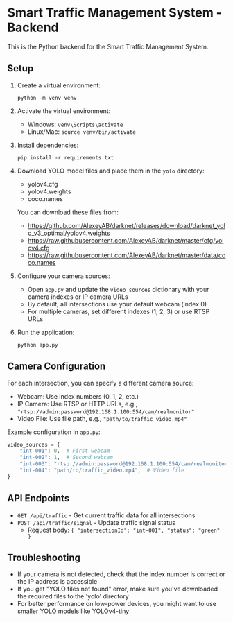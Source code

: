 
# Smart Traffic Management System - Backend

This is the Python backend for the Smart Traffic Management System.

## Setup

1. Create a virtual environment:
   ```
   python -m venv venv
   ```

2. Activate the virtual environment:
   - Windows: `venv\Scripts\activate`
   - Linux/Mac: `source venv/bin/activate`

3. Install dependencies:
   ```
   pip install -r requirements.txt
   ```

4. Download YOLO model files and place them in the `yolo` directory:
   - yolov4.cfg
   - yolov4.weights
   - coco.names

   You can download these files from:
   - https://github.com/AlexeyAB/darknet/releases/download/darknet_yolo_v3_optimal/yolov4.weights
   - https://raw.githubusercontent.com/AlexeyAB/darknet/master/cfg/yolov4.cfg
   - https://raw.githubusercontent.com/AlexeyAB/darknet/master/data/coco.names

5. Configure your camera sources:
   - Open `app.py` and update the `video_sources` dictionary with your camera indexes or IP camera URLs
   - By default, all intersections use your default webcam (index 0)
   - For multiple cameras, set different indexes (1, 2, 3) or use RTSP URLs

6. Run the application:
   ```
   python app.py
   ```

## Camera Configuration

For each intersection, you can specify a different camera source:

- Webcam: Use index numbers (0, 1, 2, etc.)
- IP Camera: Use RTSP or HTTP URLs, e.g., `"rtsp://admin:password@192.168.1.100:554/cam/realmonitor"`
- Video File: Use file path, e.g., `"path/to/traffic_video.mp4"`

Example configuration in `app.py`:
```python
video_sources = {
    "int-001": 0,  # First webcam
    "int-002": 1,  # Second webcam
    "int-003": "rtsp://admin:password@192.168.1.100:554/cam/realmonitor",  # IP camera
    "int-004": "path/to/traffic_video.mp4",  # Video file
}
```

## API Endpoints

- `GET /api/traffic` - Get current traffic data for all intersections
- `POST /api/traffic/signal` - Update traffic signal status
  - Request body: `{ "intersectionId": "int-001", "status": "green" }`

## Troubleshooting

- If your camera is not detected, check that the index number is correct or the IP address is accessible
- If you get "YOLO files not found" error, make sure you've downloaded the required files to the 'yolo' directory
- For better performance on low-power devices, you might want to use smaller YOLO models like YOLOv4-tiny
